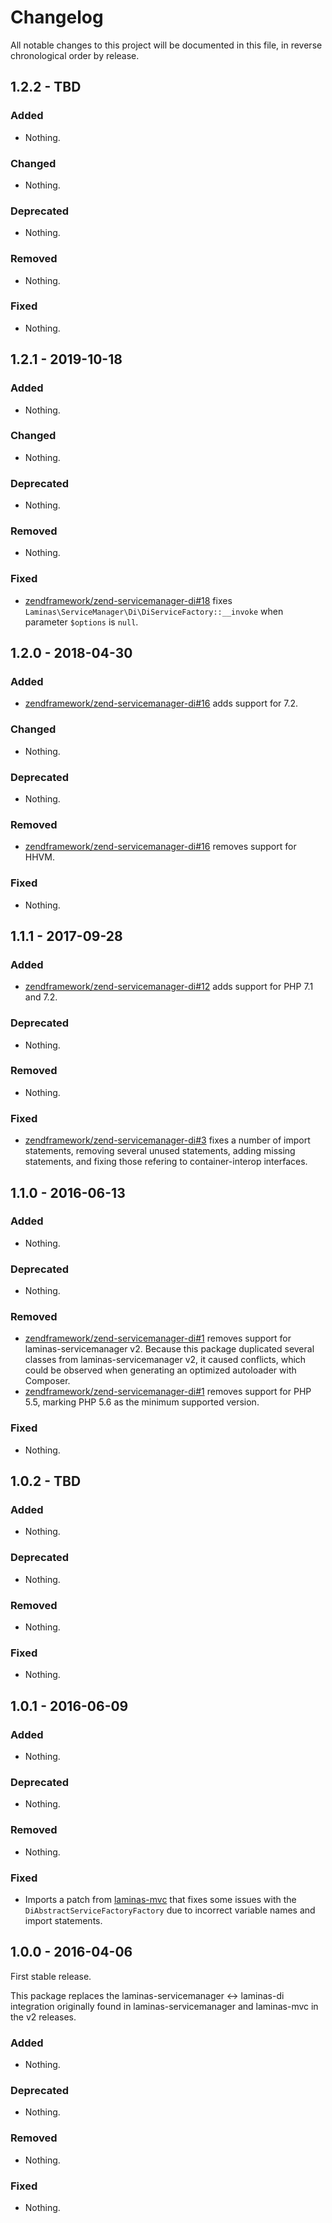 # Changelog

All notable changes to this project will be documented in this file, in reverse chronological order by release.

## 1.2.2 - TBD

### Added

- Nothing.

### Changed

- Nothing.

### Deprecated

- Nothing.

### Removed

- Nothing.

### Fixed

- Nothing.

## 1.2.1 - 2019-10-18

### Added

- Nothing.

### Changed

- Nothing.

### Deprecated

- Nothing.

### Removed

- Nothing.

### Fixed

- [zendframework/zend-servicemanager-di#18](https://github.com/zendframework/zend-servicemanager-di/pull/18) fixes `Laminas\ServiceManager\Di\DiServiceFactory::__invoke`
  when parameter `$options` is `null`.

## 1.2.0 - 2018-04-30

### Added

- [zendframework/zend-servicemanager-di#16](https://github.com/zendframework/zend-servicemanager-di/pull/16) adds support for 7.2.

### Changed

- Nothing.

### Deprecated

- Nothing.

### Removed

- [zendframework/zend-servicemanager-di#16](https://github.com/zendframework/zend-servicemanager-di/pull/16) removes support for HHVM.

### Fixed

- Nothing.

## 1.1.1 - 2017-09-28

### Added

- [zendframework/zend-servicemanager-di#12](https://github.com/zendframework/zend-servicemanager-di/pull/12) adds
  support for PHP 7.1 and 7.2.

### Deprecated

- Nothing.

### Removed

- Nothing.

### Fixed

- [zendframework/zend-servicemanager-di#3](https://github.com/zendframework/zend-servicemanager-di/pull/3) fixes a
  number of import statements, removing several unused statements, adding
  missing statements, and fixing those refering to container-interop interfaces.

## 1.1.0 - 2016-06-13

### Added

- Nothing.

### Deprecated

- Nothing.

### Removed

- [zendframework/zend-servicemanager-di#1](https://github.com/zendframework/zend-servicemanager-di/pull/1) removes
  support for laminas-servicemanager v2. Because this package duplicated several
  classes from laminas-servicemanager v2, it caused conflicts, which could be
  observed when generating an optimized autoloader with Composer.
- [zendframework/zend-servicemanager-di#1](https://github.com/zendframework/zend-servicemanager-di/pull/1) removes
  support for PHP 5.5, marking PHP 5.6 as the minimum supported version.

### Fixed

- Nothing.

## 1.0.2 - TBD

### Added

- Nothing.

### Deprecated

- Nothing.

### Removed

- Nothing.

### Fixed

- Nothing.

## 1.0.1 - 2016-06-09

### Added

- Nothing.

### Deprecated

- Nothing.

### Removed

- Nothing.

### Fixed

- Imports a patch from [laminas-mvc](https://github.com/zendframework/zend-mvc/pull/149)
  that fixes some issues with the `DiAbstractServiceFactoryFactory` due to
  incorrect variable names and import statements.

## 1.0.0 - 2016-04-06

First stable release.

This package replaces the laminas-servicemanager <-> laminas-di integration originally
found in laminas-servicemanager and laminas-mvc in the v2 releases.

### Added

- Nothing.

### Deprecated

- Nothing.

### Removed

- Nothing.

### Fixed

- Nothing.
